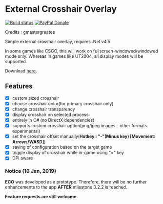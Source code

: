 # External Crosshair Overlay

[![Build status](https://ci.appveyor.com/api/projects/status/3d1t03v8dpuncpi0?svg=true)](https://ci.appveyor.com/project/gmastergreatee/externalcrosshairoverlay)
[![PayPal Donate](https://img.shields.io/badge/donate-PayPal-orange.svg?style=flat-square&logo=paypal)](https://www.paypal.me/gmastergreatee)

Credits : gmastergreatee

Simple external crosshair overlay, requires .Net v4.5

In some games like CSGO, this will work on fullscreen-windowed/windowed mode only.
Whereas in games like UT2004, all display modes will be supported.

Download [here](https://github.com/gmastergreatee/ExternalCrosshairOverlay/releases/latest).

## Features

- [x] custom sized crosshair
- [x] choose crosshair color(for primary crosshair only)
- [x] change crosshair transparency
- [x] display crosshair on selected process
- [x] entirely in C# (no DirectX dependencies)
- [x] supports custom crosshair option(png/jpeg images - other formats experimental)
- [x] set the crosshair offset manually(__Hotkey : "-"(Minus key) [Movement: Arrows/WASD]__)
- [x] saving of configuration based on the target game
- [x] toggle display of crosshair while in-game using "=" key
- [x] DPI aware

### Notice (16 Jan, 2019)
__ECO__ was developed as a prototype. Therefore, there will be no further enhancements to the app __AFTER__ milestone 0.2.2 is reached.

__Feature requests are still welcome.__
